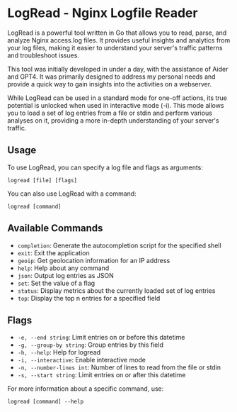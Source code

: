 # LogRead - Nginx Logfile Reader

LogRead is a powerful tool written in Go that allows you to read, parse, and analyze Nginx access.log files. It provides useful insights and analytics from your log files, making it easier to understand your server's traffic patterns and troubleshoot issues.

This tool was initially developed in under a day, with the assistance of Aider and GPT4. It was primarily designed to address my personal needs and provide a quick way to gain insights into the activities on a webserver.

While LogRead can be used in a standard mode for one-off actions, its true potential is unlocked when used in interactive mode (-i). This mode allows you to load a set of log entries from a file or stdin and perform various analyses on it, providing a more in-depth understanding of your server's traffic.

## Usage

To use LogRead, you can specify a log file and flags as arguments:

```
logread [file] [flags]
```

You can also use LogRead with a command:

```
logread [command]
```

## Available Commands

- `completion`: Generate the autocompletion script for the specified shell
- `exit`: Exit the application
- `geoip`: Get geolocation information for an IP address
- `help`: Help about any command
- `json`: Output log entries as JSON
- `set`: Set the value of a flag
- `status`: Display metrics about the currently loaded set of log entries
- `top`: Display the top n entries for a specified field

## Flags

- `-e, --end string`: Limit entries on or before this datetime
- `-g, --group-by string`: Group entries by this field
- `-h, --help`: Help for logread
- `-i, --interactive`: Enable interactive mode
- `-n, --number-lines int`: Number of lines to read from the file or stdin
- `-s, --start string`: Limit entries on or after this datetime

For more information about a specific command, use:

```
logread [command] --help
```
